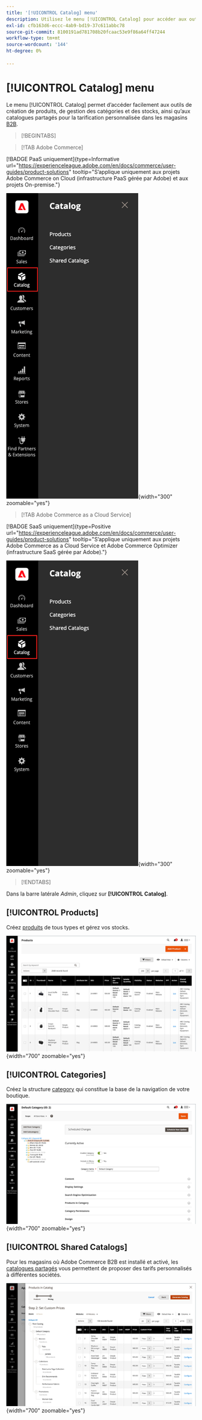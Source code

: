 ```yaml
---
title: '[!UICONTROL Catalog] menu'
description: Utilisez le menu [!UICONTROL Catalog] pour accéder aux outils de création de produits, de catégories et de gestion des stocks.
exl-id: cfb163d6-eccc-4ab9-bd19-37c611abbc78
source-git-commit: 8100191ad781708b20fcaac53e9f86a64ff47244
workflow-type: tm+mt
source-wordcount: '144'
ht-degree: 0%

---
```


# [!UICONTROL Catalog] menu

Le menu [!UICONTROL Catalog] permet d’accéder facilement aux outils de création de produits, de gestion des catégories et des stocks, ainsi qu’aux catalogues partagés pour la tarification personnalisée dans les magasins [B2B](https://experienceleague.adobe.com/docs/commerce-admin/b2b/introduction.html).

>[!BEGINTABS]

>[!TAB Adobe Commerce]

[!BADGE PaaS uniquement]{type=Informative url="https://experienceleague.adobe.com/en/docs/commerce/user-guides/product-solutions" tooltip="S’applique uniquement aux projets Adobe Commerce on Cloud (infrastructure PaaS gérée par Adobe) et aux projets On-premise."}

![Menu Catalogue](./assets/admin-menu-catalog.png){width="300" zoomable="yes"}

>[!TAB Adobe Commerce as a Cloud Service]

[!BADGE SaaS uniquement]{type=Positive url="https://experienceleague.adobe.com/en/docs/commerce/user-guides/product-solutions" tooltip="S’applique uniquement aux projets Adobe Commerce as a Cloud Service et Adobe Commerce Optimizer (infrastructure SaaS gérée par Adobe)."}

![Menu Catalogue](./assets/admin-menu-catalog-accs.png){width="300" zoomable="yes"}

>[!ENDTABS]

Dans la barre latérale _Admin_, cliquez sur **[!UICONTROL Catalog]**.

## [!UICONTROL Products]

Créez [produits](products-list.md) de tous types et gérez vos stocks.

![Grille des produits](./assets/products-grid.png){width="700" zoomable="yes"}

## [!UICONTROL Categories]

Créez la structure [category](categories.md) qui constitue la base de la navigation de votre boutique.

![Espace de travail des catégories](./assets/category-workspace.png){width="700" zoomable="yes"}

## [!UICONTROL Shared Catalogs]

Pour les magasins où Adobe Commerce B2B est installé et activé, les [catalogues partagés](https://experienceleague.adobe.com/docs/commerce-admin/b2b/shared-catalogs/catalog-shared.html) vous permettent de proposer des tarifs personnalisés à différentes sociétés.

![Produits de catalogue partagé](./assets/shared-catalog-setup.png){width="700" zoomable="yes"}
